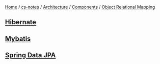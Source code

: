 [Home](https://mengxianbin.github.io) /
[cs-notes](https://mengxianbin.github.io/cs-notes/site) /
[Architecture](https://mengxianbin.github.io/cs-notes/site/Architecture) /
[Components](https://mengxianbin.github.io/cs-notes/site/Architecture/Components) /
[Object Relational Mapping](https://mengxianbin.github.io/cs-notes/site/Architecture/Components/Object%20Relational%20Mapping)

## [Hibernate](https://mengxianbin.github.io/cs-notes/site/Architecture/Components/Object%20Relational%20Mapping/Hibernate/)

## [Mybatis](https://mengxianbin.github.io/cs-notes/site/Architecture/Components/Object%20Relational%20Mapping/Mybatis/)

## [Spring Data JPA](https://mengxianbin.github.io/cs-notes/site/Architecture/Components/Object%20Relational%20Mapping/Spring%20Data%20JPA/)
